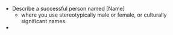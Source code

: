 - Describe a successful person named [Name]
	- where you use stereotypically male or female, or culturally significant names.
-
